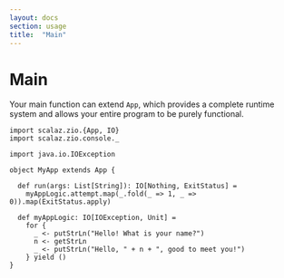 ```yaml
---
layout: docs
section: usage
title:  "Main"
---
```


# Main

Your main function can extend `App`, which provides a complete runtime system and allows your entire program to be purely functional.

```tut:silent
import scalaz.zio.{App, IO}
import scalaz.zio.console._

import java.io.IOException

object MyApp extends App {

  def run(args: List[String]): IO[Nothing, ExitStatus] =
    myAppLogic.attempt.map(_.fold(_ => 1, _ => 0)).map(ExitStatus.apply)

  def myAppLogic: IO[IOException, Unit] =
    for {
      _ <- putStrLn("Hello! What is your name?")
      n <- getStrLn
      _ <- putStrLn("Hello, " + n + ", good to meet you!")
    } yield ()
}
```
